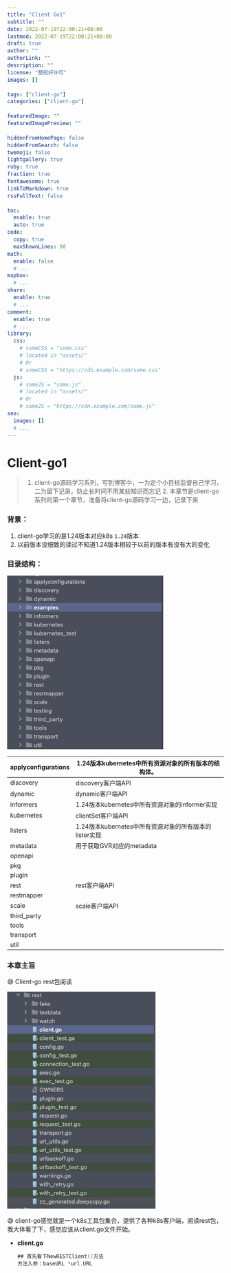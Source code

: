 ```yaml
---
title: "Client Go1"
subtitle: ""
date: 2022-07-19T22:00:21+08:00
lastmod: 2022-07-19T22:00:21+08:00
draft: true
author: ""
authorLink: ""
description: ""
license: "整挺好许可"
images: []

tags: ["client-go"]
categories: ["client-go"]

featuredImage: ""
featuredImagePreview: ""

hiddenFromHomePage: false
hiddenFromSearch: false
twemoji: false
lightgallery: true
ruby: true
fraction: true
fontawesome: true
linkToMarkdown: true
rssFullText: false

toc:
  enable: true
  auto: true
code:
  copy: true
  maxShownLines: 50
math:
  enable: false
  # ...
mapbox:
  # ...
share:
  enable: true
  # ...
comment:
  enable: true
  # ...
library:
  css:
    # someCSS = "some.css"
    # located in "assets/"
    # Or
    # someCSS = "https://cdn.example.com/some.css"
  js:
    # someJS = "some.js"
    # located in "assets/"
    # Or
    # someJS = "https://cdn.example.com/some.js"
seo:
  images: []
  # ...
---
```


<!--more-->
# Client-go1

> 1. client-go源码学习系列，写到博客中，一为定个小目标监督自己学习，二为留下记录，防止长时间不用某些知识而忘记
     2. 本章节是client-go系列的第一个章节，准备将client-go源码学习一边，记录下来
>

### 背景：

1. client-go学习的是1.24版本对应k8s `1.24`版本
2. 以前版本没细致的读过不知道1.24版本相较于以前的版本有没有大的变化

### 目录结构：

![Untitled](./1.png)

| applyconfigurations | 1.24版本kubernetes中所有资源对象的所有版本的结构体。 |
| --- | --- |
| discovery | discovery客户端API |
| dynamic | dynamic客户端API |
| informers | 1.24版本kubernetes中所有资源对象的informer实现 |
| kubernetes | clientSet客户端API |
| listers | 1.24版本kubernetes中所有资源对象的所有版本的lister实现 |
| metadata | 用于获取GVR对应的metadata |
| openapi |  |
| pkg |  |
| plugin |  |
| rest | rest客户端API |
| restmapper |  |
| scale | scale客户端API |
| third_party |  |
| tools |  |
| transport |  |
| util |  |

### 本章主旨

<aside>
😅 Client-go rest包阅读

</aside>

![Untitled](./2.png)

<aside>
😅 client-go感觉就是一个k8s工具包集合，提供了各种k8s客户端，阅读rest包，我大体看了下，感觉应该从client.go文件开始。

</aside>

- **client.go**

    ```go
    ## 首先看下NewRESTClient()方法
    方法入参：baseURL *url.URL
    
    ```